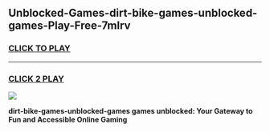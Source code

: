 
## Unblocked-Games-dirt-bike-games-unblocked-games-Play-Free-7mlrv
<h3>
<a href="https://premium76.site?title=dirt-bike-games-unblocked-games&ref=10A">CLICK TO PLAY</a></h3>
<hr>

<h3>
<a href="https://premium76.site?title=dirt-bike-games-unblocked-games&ref=10A">CLICK 2 PLAY</a>
  
</h3>

<a href="https://premium76.site?title=dirt-bike-games-unblocked-games&ref=10A"><img src="https://clearcache.store/games.png"></a>


**dirt-bike-games-unblocked-games games unblocked: Your Gateway to Fun and Accessible Online Gaming**
